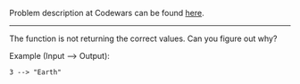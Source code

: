 Problem description at Codewars can be found
[here](https://www.codewars.com/kata/515e188a311df01cba000003/train/python).

-------------

The function is not returning the correct values. Can you figure out why?

Example (Input --> Output):
```
3 --> "Earth"
```
